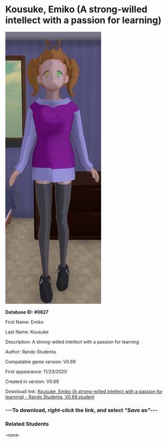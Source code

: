 # Kousuke, Emiko (A strong-willed intellect with a passion for learning)

<img src="../../Files/Images/Kousuke, Emiko (A strong-willed intellect with a passion for learning).png" title="Kousuke, Emiko (A strong-willed intellect with a passion for learning) - Rando Studenta, V0.69">

**Database ID: #0827**

First Name: Emiko

Last Name: Kousuke

Description: A strong-willed intellect with a passion for learning

Author: Rando Studenta

Compatable game version: V0.69

First appearance: 11/23/2020

Created in version: V0.69

Download link: <a href="https://raw.githubusercontent.com/Arbiter1223/Daigaku-Gurashi-Custom-Students/master/Files/Student%20Files/Kousuke%2C%20Emiko%20(A%20strong-willed%20intellect%20with%20a%20passion%20for%20learning)%20-%20Rando%20Studenta%2C%20V0.69.student">Kousuke, Emiko (A strong-willed intellect with a passion for learning) - Rando Studenta, V0.69.student</a>

### ---**To download, _right-click_ the link, and select _"Save as"_**---

### Related Students

-none-
